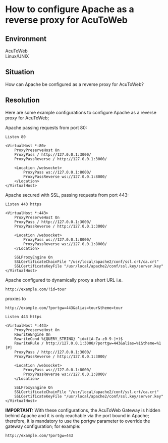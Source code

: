 # How to configure Apache as a reverse proxy for AcuToWeb
## Environment
AcuToWeb    
Linux/UNIX  

## Situation
How can Apache be configured as a reverse proxy for AcuToWeb?  

## Resolution
Here are some example configurations to configure Apache as a reverse proxy for AcuToWeb;

Apache passing requests from port 80:  
```
Listen 80

<VirtualHost *:80>
    ProxyPreserveHost On
    ProxyPass / http://127.0.0.1:3000/
    ProxyPassReverse / http://127.0.0.1:3000/

    <Location /websocket>
        ProxyPass ws://127.0.0.1:8000/
        ProxyPassReverse ws://127.0.0.1:8000/
    </Location>
</VirtualHost>
```

Apache secured with SSL, passing requests from port 443: 
```
Listen 443 https

<VirtualHost *:443>
    ProxyPreserveHost On
    ProxyPass / http://127.0.0.1:3000/
    ProxyPassReverse / http://127.0.0.1:3000/

    <Location /websocket>
        ProxyPass ws://127.0.0.1:8000/
        ProxyPassReverse ws://127.0.0.1:8000/
    </Location>

    SSLProxyEngine On
    SSLCertificateChainFile "/usr/local/apache2/conf/ssl.crt/ca.crt"
    SSLCertificateKeyFile "/usr/local/apache2/conf/ssl.key/server.key"
</VirtualHost>
```

Apache configured to dynamically proxy a short URL i.e.  
```
http://example.com/?id=tour  
```
proxies to  
```
http://example.com/?portgw=443&alias=tour&theme=tour  
```
```
Listen 443 https

<VirtualHost *:443>
    ProxyPreserveHost On
    RewriteEngine On
    RewriteCond %{QUERY_STRING} ^id=([A-Za-z0-9-]+)$
    RewriteRule / http://127.0.0.1:3000/?portgw=443&alias=%1&theme=%1 [P]
    ProxyPass / http://127.0.0.1:3000/
    ProxyPassReverse / http://127.0.0.1:3000/

    <Location /websocket>
        ProxyPass ws://127.0.0.1:8000/
        ProxyPassReverse ws://127.0.0.1:8000/
    </Location>

    SSLProxyEngine On
    SSLCertificateChainFile "/usr/local/apache2/conf/ssl.crt/ca.crt"
    SSLCertificateKeyFile "/usr/local/apache2/conf/ssl.key/server.key"
</VirtualHost>
```

**IMPORTANT:** With these configurations, the AcuToWeb Gateway is hidden behind Apache and it is only reachable via the port bound in Apache; therefore, it is mandatory to use the portgw parameter to override the gateway configuration; for example:  

```
http://example.com/?portgw=443
```